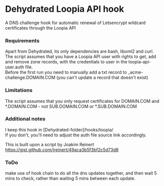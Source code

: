 # Dehydrated Loopia API hook

A DNS challenge hook for automatic renewal of Letsencrypt wildcard certificates through the Loopia API

### Requirements
Apart from Dehydrated, its only dependencies are bash, libxml2 and curl.  
The script assumes that you have a Loopia API user with rights to get, add and remove zone records, with the credentials to user in the loopia-api-user.auth file.  
Before the first run you need to manually add a txt record to _acme-challenge.DOMAIN.COM (you can't update a record that doesn't exist)
  
### Limitations
The script assumes that you only request certificates for DOMAIN.COM and *.DOMAIN.COM - not SUB.DOMAIN.COM or *.SUB.DOMAIN.COM

### Additional notes

I keep this hook in [Dehydrated-folder]/hooks/loopia/  
If you don't, you'll need to adjust the auth file source link accordingly.

This is built upon a script by Joakim Reinert  
https://gist.github.com/jreinert/49aca3b5f3bf2c5d73d8

### ToDo
make use of hook chain to do all the dns updates together, and then wait 5 mins to check, rather than waiting 5 mins between each update.
